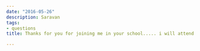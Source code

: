 ```yaml
---
date: "2016-05-26"
description: Saravan
tags:
- questions
title: Thanks for you for joining me in your school..... i will attend to school in time...may i carry any pet animal like owl or cat some thing like that...???

---
```

